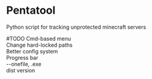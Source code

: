 
# Pentatool
Python script for tracking unprotected minecraft servers

#TODO
 Cmd-based menu  
 Change hard-locked paths  
 Better config system  
 Progress bar  
 --onefile, .exe  
 dist version  

